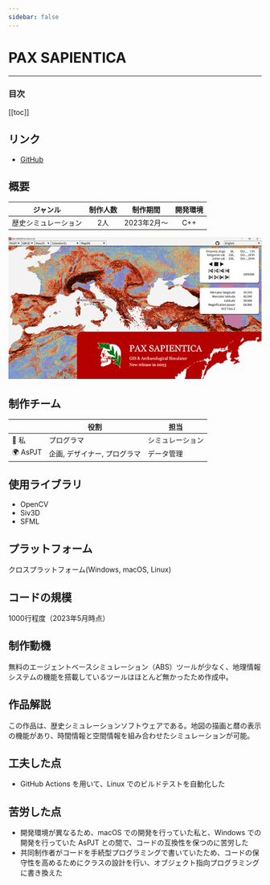 ```yaml
---
sidebar: false
---
```


# PAX SAPIENTICA
---

### 目次
[[toc]]

## リンク
- [GitHub](https://github.com/AsPJT/PAX_SAPIENTICA)

## 概要
|ジャンル|制作人数|制作期間|開発環境|
|:---:|:---:|:---:|:---:|
|歴史シミュレーション|2人|2023年2月〜|C++|
[![PAXS](../.vuepress/public/imgs/home/Vue-PAXS-20230527.png)](works/PAXS.html)

## 制作チーム
||役割|担当|
|---|---|---|
|🐧 私|プログラマ|シミュレーション|
|🌍 AsPJT|企画, デザイナー, プログラマ|データ管理|

## 使用ライブラリ
- OpenCV
- Siv3D
- SFML

## プラットフォーム
クロスプラットフォーム(Windows, macOS, Linux)

## コードの規模
1000行程度（2023年5月時点）

## 制作動機
無料のエージェントベースシミュレーション（ABS）ツールが少なく、地理情報システムの機能を搭載しているツールはほとんど無かったため作成中。

## 作品解説
この作品は、歴史シミュレーションソフトウェアである。地図の描画と暦の表示の機能があり、時間情報と空間情報を組み合わせたシミュレーションが可能。

## 工夫した点
- GitHub Actions を用いて、Linux でのビルドテストを自動化した

## 苦労した点
- 開発環境が異なるため、macOS での開発を行っていた私と、Windows での開発を行っていた AsPJT との間で、コードの互換性を保つのに苦労した
- 共同制作者がコードを手続型プログラミングで書いていたため、コードの保守性を高めるためにクラスの設計を行い、オブジェクト指向プログラミングに書き換えた
